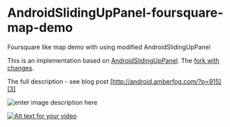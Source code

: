 AndroidSlidingUpPanel-foursquare-map-demo
=========================================

Foursquare like map demo with using modified AndroidSlidingUpPanel

This is an implementation based on [AndroidSlidingUpPanel][1]. The [fork with changes][2].

The full description - see blog post [http://android.amberfog.com/?p=915][3]

![enter image description here][4]

[![Alt text for your video](http://img.youtube.com/vi/BA9L4WOb7v0/0.jpg)](http://www.youtube.com/watch?v=BA9L4WOb7v0)


  [1]: https://github.com/umano/AndroidSlidingUpPanel
  [2]: https://github.com/dlukashev/AndroidSlidingUpPanel
  [3]: http://android.amberfog.com/?p=915
  [4]: http://android.amberfog.com/wp-content/uploads/2014/05/fq_listview.jpg
